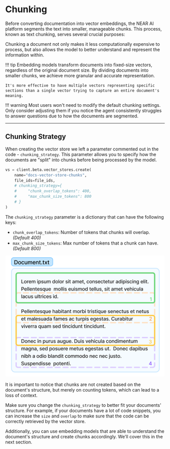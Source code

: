 # Chunking

Before converting documentation into vector embeddings, the NEAR AI platform segments the text into smaller, manageable chunks. This process, known as text chunking, serves several crucial purposes:

Chunking a document not only makes it less computationally expensive to process, but also allows the model to better understand and represent the information within.

!!! tip
    Embedding models transform documents into fixed-size vectors, regardless of the original document size. By dividing documents into smaller chunks, we achieve more granular and accurate representation.
    
    It's more effective to have multiple vectors representing specific sections than a single vector trying to capture an entire document's meaning.

!!! warning
    Most users won't need to modify the default chunking settings. Only consider adjusting them if you notice the agent consistently struggles to answer questions due to how the documents are segmented.

---

## Chunking Strategy

When creating the vector store we left a parameter commented out in the code - `chunking_strategy`. This parameter allows you to specify how the documents are "split" into chunks before being processed by the model.

```python
vs = client.beta.vector_stores.create(
    name="docs-vector-store-chunks",
    file_ids=file_ids,
    # chunking_strategy={
    #     "chunk_overlap_tokens": 400,
    #     "max_chunk_size_tokens": 800
    # }
)
```

The `chunking_strategy` parameter is a dictionary that can have the following keys:

- `chunk_overlap_tokens`: Number of tokens that chunks will overlap. _(Default 400)_
- `max_chunk_size_tokens`: Max number of tokens that a chunk can have. _(Default 800)_

![Chunking Strategy](chunks.png)

It is important to notice that chunks are not created based on the document's structure, but merely on counting tokens, which can lead to a loss of context.

Make sure you change the `chunking_strategy` to better fit your documents' structure. For example, if your documents have a lot of code snippets, you can increase the `size` and `overlap` to make sure that the code can be correctly retrieved by the vector store.

Additionally, you can use embedding models that are able to understand the document's structure and create chunks accordingly. We'll cover this in the next section.
